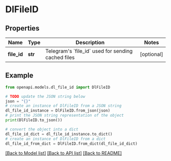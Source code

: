 # DlFileID


## Properties

Name | Type | Description | Notes
------------ | ------------- | ------------- | -------------
**file_id** | **str** | Telegram&#39;s &#x60;file_id&#x60; used for sending cached files  | [optional] 

## Example

```python
from openapi.models.dl_file_id import DlFileID

# TODO update the JSON string below
json = "{}"
# create an instance of DlFileID from a JSON string
dl_file_id_instance = DlFileID.from_json(json)
# print the JSON string representation of the object
print(DlFileID.to_json())

# convert the object into a dict
dl_file_id_dict = dl_file_id_instance.to_dict()
# create an instance of DlFileID from a dict
dl_file_id_from_dict = DlFileID.from_dict(dl_file_id_dict)
```
[[Back to Model list]](../README.md#documentation-for-models) [[Back to API list]](../README.md#documentation-for-api-endpoints) [[Back to README]](../README.md)


